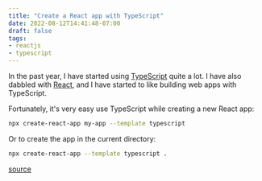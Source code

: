 ```yaml
---
title: "Create a React app with TypeScript"
date: 2022-08-12T14:41:48-07:00
draft: false
tags:
- reactjs
- typescript
---
```

In the past year, I have started using [TypeScript](https://www.typescriptlang.org/) quite a lot. I have also dabbled with [React](https://reactjs.org/), and I have started to like building web apps with TypeScript.

Fortunately, it's very easy use TypeScript while creating a new React app:
```bash
npx create-react-app my-app --template typescript
```

Or to create the app in the current directory:
```bash
npx create-react-app --template typescript .
```

[source](https://create-react-app.dev/docs/adding-typescript/)
